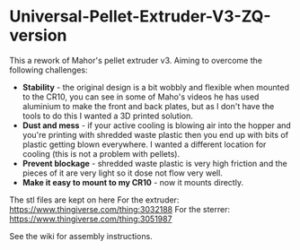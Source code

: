 # Universal-Pellet-Extruder-V3-ZQ-version
This a rework of Mahor's pellet extruder v3. Aiming to overcome the following challenges: 

 * **Stability** - the original design is a bit wobbly and flexible when mounted to the CR10, you can see in some of Maho's videos he has used aluminium to make the front and back plates, but as I don't have the tools to do this I wanted a 3D printed solution. 
 * **Dust and mess** - if your active cooling is blowing air into the hopper and you're printing with shredded waste plastic then you end up with bits of plastic getting blown everywhere. I wanted a different location for cooling (this is not a problem with pellets). 
 * **Prevent blockage** - shredded waste plastic is very high friction and the pieces of it are very light so it dose not flow very well. 
 * **Make it easy to mount to my CR10** - now it mounts directly.
 
The stl files are kept on here 
For the extruder: https://www.thingiverse.com/thing:3032188
For the sterrer:  https://www.thingiverse.com/thing:3051987


See the wiki for assembly instructions.
